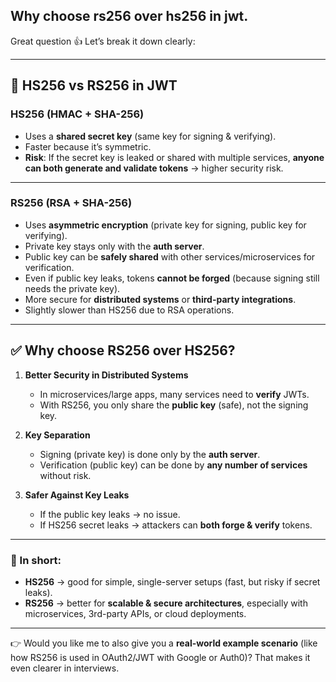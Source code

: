 ## Why choose rs256 over hs256 in jwt.

Great question 👍 Let’s break it down clearly:

---

## 🔑 **HS256 vs RS256 in JWT**

### **HS256 (HMAC + SHA-256)**

* Uses a **shared secret key** (same key for signing & verifying).
* Faster because it’s symmetric.
* **Risk**: If the secret key is leaked or shared with multiple services, **anyone can both generate and validate tokens** → higher security risk.

---

### **RS256 (RSA + SHA-256)**

* Uses **asymmetric encryption** (private key for signing, public key for verifying).
* Private key stays only with the **auth server**.
* Public key can be **safely shared** with other services/microservices for verification.
* Even if public key leaks, tokens **cannot be forged** (because signing still needs the private key).
* More secure for **distributed systems** or **third-party integrations**.
* Slightly slower than HS256 due to RSA operations.

---

## ✅ **Why choose RS256 over HS256?**

1. **Better Security in Distributed Systems**

   * In microservices/large apps, many services need to **verify** JWTs.
   * With RS256, you only share the **public key** (safe), not the signing key.

2. **Key Separation**

   * Signing (private key) is done only by the **auth server**.
   * Verification (public key) can be done by **any number of services** without risk.

3. **Safer Against Key Leaks**

   * If the public key leaks → no issue.
   * If HS256 secret leaks → attackers can **both forge & verify** tokens.

---

### 🔎 In short:

* **HS256** → good for simple, single-server setups (fast, but risky if secret leaks).
* **RS256** → better for **scalable & secure architectures**, especially with microservices, 3rd-party APIs, or cloud deployments.

---

👉 Would you like me to also give you a **real-world example scenario** (like how RS256 is used in OAuth2/JWT with Google or Auth0)? That makes it even clearer in interviews.
